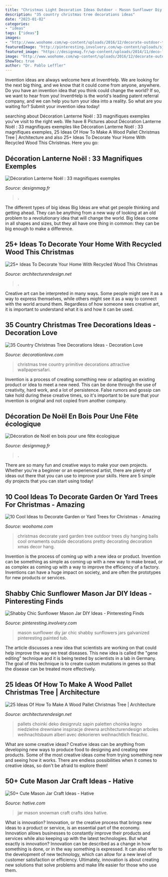 ```yaml
---
title: "Christmas Light Decoration Ideas Outdoor - Mason Sunflower Diy Jar Chic Shabby Sunflowers Jars Galvanized Pinteresting Painted Tub"
description: "35 country christmas tree decorations ideas"
date: "2023-01-02"
categories:
- "ideas"
tags: ["ideas"]
images:
- "http://www.woohome.com/wp-content/uploads/2016/12/decorate-outdoor-tree-this-christmas-05.jpg"
featuredImage: "http://pinteresting.involvery.com/wp-content/uploads/sites/15/2016/10/1252_1883327114-1.jpg"
featured_image: "https://designmag.fr/wp-content/uploads/2014/11/deco-lanterne-noel.jpg"
image: "http://www.woohome.com/wp-content/uploads/2016/12/decorate-outdoor-tree-this-christmas-05.jpg"
ShowToc: true
author: "Dr. Pablo Leffler"
---
```



Invention ideas are always welcome here at InventHelp. We are looking for the next big thing, and we know that it could come from anyone, anywhere. Do you have an invention idea that you think could change the world? If so, we want to hear from you! InventHelp is the world's leading patent referral company, and we can help you turn your idea into a reality. So what are you waiting for? Submit your invention idea today!

	

		
searching about Décoration Lanterne Noël : 33 magnifiques exemples you've visit to the right web. We have 8 Pictures about Décoration Lanterne Noël : 33 magnifiques exemples like Décoration Lanterne Noël : 33 magnifiques exemples, 25 Ideas Of How To Make A Wood Pallet Christmas Tree | Architecture and also 25+ Ideas To Decorate Your Home With Recycled Wood This Christmas. Here you go:
		
    
## Décoration Lanterne Noël : 33 Magnifiques Exemples

<img loading=lazy src="https://designmag.fr/wp-content/uploads/2014/11/deco-lanterne-noel.jpg" onerror="this.onerror=null;this.src='https://tse1.mm.bing.net/th?id=OIP.4HcN310fnXfZr2_d-OQMYgHaJ3&amp;pid=15.1';" alt="Décoration Lanterne Noël : 33 magnifiques exemples">

_Source: designmag.fr_

>. 

	

The different types of big ideas
Big Ideas are what get people thinking and getting ahead. They can be anything from a new way of looking at an old problem to a revolutionary idea that will change the world. Big Ideas come in all shapes and sizes, but they all have one thing in common: they can be big enough to make a difference.

    
## 25+ Ideas To Decorate Your Home With Recycled Wood This Christmas

<img loading=lazy src="https://cdn.architecturendesign.net/wp-content/uploads/2015/12/AD-Ideas-To-Decorate-Your-Home-With-Recycled-Wood-This-02.jpg" onerror="this.onerror=null;this.src='https://tse3.mm.bing.net/th?id=OIP.oRYbCq6wh6aS-Dx9hv2pIQHaJ4&amp;pid=15.1';" alt="25+ Ideas To Decorate Your Home With Recycled Wood This Christmas">

_Source: architecturendesign.net_

>. 

	

Creative art can be interpreted in many ways. Some people might see it as a way to express themselves, while others might see it as a way to connect with the world around them. Regardless of how someone sees creative art, it is important to understand what it is and how it can be used.

    
## 35 Country Christmas Tree Decorations Ideas - Decoration Love

<img loading=lazy src="http://www.decorationlove.com/wp-content/uploads/2016/10/Primitive-Country-Christmas-Tree-Fine-Design.jpg" onerror="this.onerror=null;this.src='https://tse3.mm.bing.net/th?id=OIP.t6yur2CYchuXuqirE8IJxgHaJ4&amp;pid=15.1';" alt="35 Country Christmas Tree Decorations Ideas - Decoration Love">

_Source: decorationlove.com_

>christmas tree country primitive decorations attractive wallpapersafari. 

	

Invention is a process of creating something new or adapting an existing product or idea to meet a new need. This can be done through the use of creativity, hard work, and a lot of persistence. False rumors and gossip can take hold during these creative times, so it's important to be sure that your invention is original and not copied from another company.

    
## Décoration De Noël En Bois Pour Une Fête écologique

<img loading=lazy src="https://designmag.fr/wp-content/uploads/2015/09/decoration-de-noel-en-bois-mur-noel-etoile-en-bois-design1.jpg" onerror="this.onerror=null;this.src='https://tse1.mm.bing.net/th?id=OIP.shEcXs0Lx09QIkHfUXZxpAHaKI&amp;pid=15.1';" alt="Décoration de Noël en bois pour une fête écologique">

_Source: designmag.fr_

>. 

	

There are so many fun and creative ways to make your own projects. Whether you're a beginner or an experienced artist, there are plenty of ideas out there that you can use to improve your skills. Here are 5 simple diy projects that you can start using today!

    
## 10 Cool Ideas To Decorate Garden Or Yard Trees For Christmas - Amazing

<img loading=lazy src="http://www.woohome.com/wp-content/uploads/2016/12/decorate-outdoor-tree-this-christmas-05.jpg" onerror="this.onerror=null;this.src='https://tse3.mm.bing.net/th?id=OIP.KHZAfA4r3P96BUw7NllHIwHaLI&amp;pid=15.1';" alt="10 Cool Ideas to Decorate Garden or Yard Trees for Christmas - Amazing">

_Source: woohome.com_

>christmas decorate yard garden tree outdoor trees diy hanging balls cool ornaments outside decorations pretty decorating decoration xmas decor hang. 

	

Invention is the process of coming up with a new idea or product. Invention can be something as simple as coming up with a new way to make bread, or as complex as coming up with a way to improve the efficiency of a factory. Inventions can have a huge impact on society, and are often the prototypes for new products or services.

    
## Shabby Chic Sunflower Mason Jar DIY Ideas - Pinteresting Finds

<img loading=lazy src="http://pinteresting.involvery.com/wp-content/uploads/sites/15/2016/10/1252_1883327114-1.jpg" onerror="this.onerror=null;this.src='https://tse4.mm.bing.net/th?id=OIP.NxW3_bwmxfJ-dcpv73NjegHaNK&amp;pid=15.1';" alt="Shabby Chic Sunflower Mason Jar DIY Ideas - Pinteresting Finds">

_Source: pinteresting.involvery.com_

>mason sunflower diy jar chic shabby sunflowers jars galvanized pinteresting painted tub. 

	

The article discusses a new idea that scientists are working on that could help improve the way we treat diseases. This new idea is called the "gene editing" technique and it is being tested by scientists in a lab in Germany. The goal of this technique is to create custom mutations in genes so that the disease can be treated more effectively.

    
## 25 Ideas Of How To Make A Wood Pallet Christmas Tree | Architecture

<img loading=lazy src="https://cdn.architecturendesign.net/wp-content/uploads/2015/12/AD-Ideas-Of-How-To-Make-A-Wood-Pallet-Christmas-Tree-02.jpeg" onerror="this.onerror=null;this.src='https://tse3.mm.bing.net/th?id=OIP.siueiNs457idOU-7kkdoiQHaNI&amp;pid=15.1';" alt="25 Ideas Of How To Make A Wood Pallet Christmas Tree | Architecture">

_Source: architecturendesign.net_

>pallets choinki deko designrulz sapin paletten choinka legno niedzielne drewniane inspiracje drewna architecturendesign arboles weihnachtsbaum alberi avec dekorieren weihnachtlich fleachic. 

	

What are some creative ideas?
Creative ideas can be anything from developing new ways to produce food to designing and creating new products. Some of the most creative ideas come from trying something new and seeing how it works. There are endless possibilities when it comes to creative ideas, so don't be afraid to explore them!

    
## 50+ Cute Mason Jar Craft Ideas - Hative

<img loading=lazy src="https://hative.com/wp-content/uploads/2014/02/mason-jar-crafts/snowman-mason-jar-idea-16.jpg" onerror="this.onerror=null;this.src='https://tse2.mm.bing.net/th?id=OIP.My5LaCQ13vWT6OBgOB04uAHaLG&amp;pid=15.1';" alt="50+ Cute Mason Jar Craft Ideas - Hative">

_Source: hative.com_

>jar mason snowman craft crafts idea hative. 

	

What is innovation?
Innovation, or the creative process that brings new ideas to a product or service, is an essential part of the economy. Innovation allows businesses to constantly improve their products and services while also keeping up with the latest technologies. But what exactly is innovation?
Innovation can be described as a change in how something is done, or in the way something is expressed. It can also refer to the development of new technology, which can allow for a new level of customer satisfaction or efficiency. Ultimately, innovation is about creating new solutions that solve problems and make life easier for those who use them.

